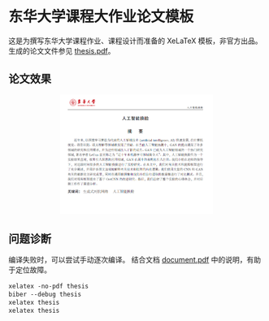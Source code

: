 # 东华大学课程大作业论文模板


这是为撰写东华大学课程作业、课程设计而准备的 XeLaTeX 模板，非官方出品。生成的论文文件参见 [thesis.pdf](./thesis.pdf)。


## 论文效果

<p align="center">
      <a><img src="./cover.png" width="300"></a>
</p>



## 问题诊断

编译失败时，可以尝试手动逐次编译。
结合文档 [document.pdf](./document.pdf) 中的说明，有助于定位故障。

    xelatex -no-pdf thesis
    biber --debug thesis
    xelatex thesis
    xelatex thesis
